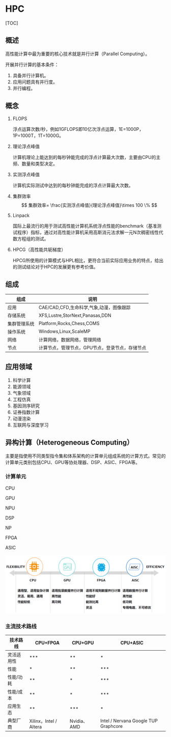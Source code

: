 # HPC

[TOC]

## 概述

高性能计算中最为重要的核心技术就是并行计算（Parallel Computing）。

开展并行计算的基本条件：

1. 具备并行计算机。
2. 应用问题具有并行度。
3. 并行编程。

## 概念

1. FLOPS

   浮点运算次数/秒，例如1GFLOPS即10亿次浮点运算，1E=1000P，1P=1000T，1T=1000G。

2. 理论浮点峰值

   计算机理论上能达到的每秒钟能完成的浮点计算最大次数，主要由CPU的主频、数量和类型决定。

3. 实测浮点峰值

   计算机实际测试中达到的每秒钟能完成的浮点计算最大次数。

4. 集群效率
   $$
   集群效率= \frac{实测浮点峰值}{理论浮点峰值}\times 100 \%
   $$

5. Linpack

   国际上最流行的用于测试高性能计算机系统浮点性能的benchmark（基准测试程序）指标，通过对高性能计算机采用高斯消元法求解一元N次稠密线性代数方程组的测试。

6. HPCG（高性能共轭梯度）

   HPCG所使用的计算模式与HPL相比，更符合当前实际应用业务的特点，给出的测试结论对于HPC的发展更有参考价值。

##  组成

| 组成 | 说明 |
|----|----|
| 应用 | CAE/CAD,CFD,生命科学,气象,动漫，图像跟踪 |
| 存储系统 | XFS,Lustre,StorNext,Panasas,DDN |
| 集群管理系统 | Platform,Rocks,Chess,COMS |
| 操作系统 | Windows,Linux,ScaleMP |
| 网络 | 计算网络，数据网络，管理网络 |
| 节点 | 计算节点，管理节点，GPU节点，登录节点，存储节点 |

## 应用领域

1. 科学计算
2. 能源领域
3. 气象领域
4. 工程仿真
5. 基因测序研究
6. 证券指数计算
7. 动漫渲染
8. 互联网与深度学习

## 异构计算（Heterogeneous Computing）

主要是指使用不同类型指令集和体系架构的计算单元组成系统的计算方式。常见的计算单元类别包括CPU、GPU等协处理器、DSP、ASIC、FPGA等。

### 计算单元

CPU

GPU

NPU

DSP

NP

FPGA

ASIC

![](../Image/c/cpu_unit.png)

### 主流技术路线

| 技术路线   | CPU+FPGA               | CPU+GPU     | CPU+ASIC                                |
| ---------- | ---------------------- | ----------- | --------------------------------------- |
| 灵活适用性 | ***                    | **          | *                                       |
| 性能       | *                      | **          | ***                                     |
| 性能/功耗  | **                     | *           | ***                                     |
| 性能/成本  | **                     | *           | ***                                     |
| 应用生态   | **                     | ***         | *                                       |
| 典型厂商   | Xilinx，Intel / Altera | Nvidia、AMD | Intel / Nervana  Google  TUP  Graphcore |

